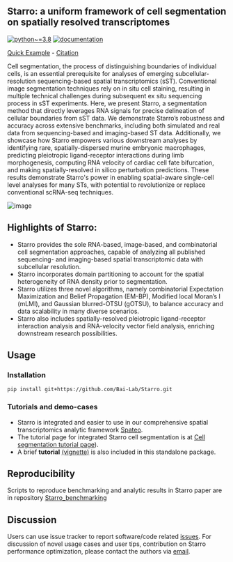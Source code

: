 ## Starro: a uniform framework of cell segmentation on spatially resolved transcriptomes

[![python~=3.8](https://img.shields.io/badge/python-3.8-brightgreen)](https://www.python.org/)
[![documentation](https://readthedocs.org/projects/spateo-release/badge/?version=latest)](https://spateo-release.readthedocs.io/en/latest/tutorials/notebooks/cell_segmentation.html)

[Quick Example](https://github.com/Bai-Lab/Starro/blob/main/notebooks/starro_rna_seg_tutorial.ipynb) - [Citation](https://github.com/Bai-Lab/Starro)

Cell segmentation, the process of distinguishing boundaries of individual cells, is an essential prerequisite for analyses of emerging subcellular-resolution sequencing-based spatial transcriptomics (sST). Conventional image segmentation techniques rely on in situ cell staining, resulting in multiple technical challenges during subsequent ex situ sequencing process in sST experiments. Here, we present Starro, a segmentation method that directly leverages RNA signals for precise delineation of cellular boundaries from sST data. We demonstrate Starro’s robustness and accuracy across extensive benchmarks, including both simulated and real data from sequencing-based and imaging-based ST data. Additionally, we showcase how Starro empowers various downstream analyses by identifying rare, spatially-dispersed murine embryonic macrophages, predicting pleiotropic ligand-receptor interactions during limb morphogenesis, computing RNA velocity of cardiac cell fate bifurcation, and making spatially-resolved in silico perturbation predictions. These results demonstrate Starro's power in enabling spatial-aware single-cell level analyses for many STs, with potential to revolutionize or replace conventional scRNA-seq techniques.

![image](https://github.com/Bai-Lab/Starro/assets/37856906/603e3bf3-0bd9-4633-938f-9ec17c76e22c)

## Highlights of Starro:
* Starro provides the sole RNA-based, image-based, and combinatorial cell segmentation approaches, capable of analyzing all published sequencing- and imaging-based spatial transcriptomic data with subcellular resolution. 
* Starro incorporates domain partitioning to account for the spatial heterogeneity of RNA density prior to segmentation. 
* Starro utilizes three novel algorithms, namely combinatorial Expectation Maximization and Belief Propagation (EM-BP), Modified local Moran’s I (mLMI), and Gaussian blurred-OTSU (gOTSU), to balance accuracy and data scalability in many diverse scenarios. 
* Starro also includes spatially-resolved pleiotropic ligand-receptor interaction analysis and RNA-velocity vector field analysis, enriching downstream research possibilities.

## Usage
### Installation
```
pip install git+https://github.com/Bai-Lab/Starro.git
```

### Tutorials and demo-cases
- Starro is integrated and easier to use in our comprehensive spatial transcriptomics analytic framework [Spateo](https://github.com/aristoteleo/spateo-release).
- The tutorial page for integrated Starro cell segmentation is at [Cell segmentation tutorial page](https://spateo-release.readthedocs.io/en/latest/tutorials/notebooks/cell_segmentation.html)).
- A brief **tutorial** [(vignette)](https://github.com/Bai-Lab/Starro/blob/main/notebooks/starro_rna_seg_tutorial.ipynb) is also included in this standalone package.

## Reproducibility
Scripts to reproduce benchmarking and analytic results in Starro paper are in repository [Starro_benchmarking](https://github.com/Bai-Lab/Starro_benchmarking)

## Discussion 
Users can use issue tracker to report software/code related [issues](https://github.com/Bai-Lab/Starro/issues). For discussion of novel usage cases and user tips, contribution on Starro performance optimization, please contact the authors via [email](mailto:baiyinqi@genomics.cn). 
